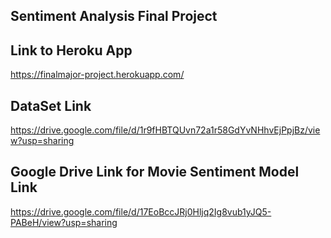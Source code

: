 ﻿## Sentiment Analysis Final Project 

## Link to Heroku App

https://finalmajor-project.herokuapp.com/


## DataSet Link
https://drive.google.com/file/d/1r9fHBTQUvn72a1r58GdYvNHhvEjPpjBz/view?usp=sharing

## Google Drive Link for Movie Sentiment Model Link
https://drive.google.com/file/d/17EoBccJRj0Hljq2Ig8vub1yJQ5-PABeH/view?usp=sharing

